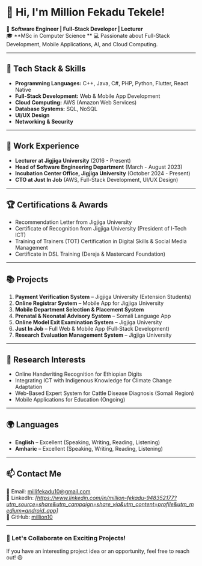 # 👋 Hi, I'm Million Fekadu Tekele!

🚀 **Software Engineer | Full-Stack Developer | Lecturer**  
🎓 **MSc in Computer Science ** 
💻 Passionate about Full-Stack Development, Mobile Applications, AI, and Cloud Computing.  

---

## 🔧 Tech Stack & Skills
- **Programming Languages:** C++, Java, C#, PHP, Python, Flutter, React Native
- **Full-Stack Development:** Web & Mobile App Development
- **Cloud Computing:** AWS (Amazon Web Services)
- **Database Systems:** SQL, NoSQL
- **UI/UX Design**
- **Networking & Security**

---

## 🎯 Work Experience
- **Lecturer at Jigjiga University** (2016 - Present)
- **Head of Software Engineering Department** (March - August 2023)
- **Incubation Center Office, Jigjiga University** (October 2024 - Present)
- **CTO at Just In Job** (AWS, Full-Stack Development, UI/UX Design)

---

## 🏆 Certifications & Awards
- Recommendation Letter from Jigjiga University
- Certificate of Recognition from Jigjiga University (President of I-Tech ICT)
- Training of Trainers (TOT) Certification in Digital Skills & Social Media Management
- Certificate in DSL Training (Dereja & Mastercard Foundation)

---

## 📚 Projects
1. **Payment Verification System** – Jigjiga University (Extension Students)
2. **Online Registrar System** – Mobile App for Jigjiga University
3. **Mobile Department Selection & Placement System**
4. **Prenatal & Neonatal Advisory System** – Somali Language App
5. **Online Model Exit Examination System** – Jigjiga University
6. **Just In Job** – Full Web & Mobile App (Full-Stack Development)
7. **Research Evaluation Management System** – Jigjiga University

---

## 📖 Research Interests
- Online Handwriting Recognition for Ethiopian Digits
- Integrating ICT with Indigenous Knowledge for Climate Change Adaptation
- Web-Based Expert System for Cattle Disease Diagnosis (Somali Region)
- Mobile Applications for Education (Ongoing)

---

## 🌍 Languages
- **English** – Excellent (Speaking, Writing, Reading, Listening)
- **Amharic** – Excellent (Speaking, Writing, Reading, Listening)

---

## 📫 Contact Me
📧 Email: [millifekadu10@gmail.com](mailto:millifekadu10@gmail.com)  
💼 LinkedIn: *[https://www.linkedin.com/in/million-fekadu-948352177?utm_source=share&utm_campaign=share_via&utm_content=profile&utm_medium=android_app]*  
🐙 GitHub: [million10](https://github.com/million10)

---

### 🚀 Let's Collaborate on Exciting Projects!
If you have an interesting project idea or an opportunity, feel free to reach out! 😃
